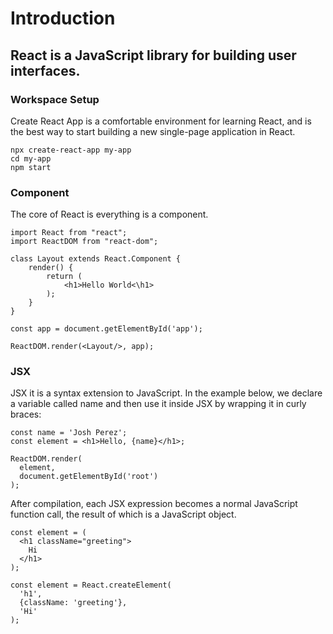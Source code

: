 # Introduction

## React is a JavaScript library for building user interfaces.

### Workspace Setup

Create React App is a comfortable environment for learning React, and is the best way to start building a new single-page application in React.

```
npx create-react-app my-app
cd my-app
npm start
```

### Component

The core of React is everything is a component.

```
import React from "react";
import ReactDOM from "react-dom";

class Layout extends React.Component {
    render() {
        return (
            <h1>Hello World<\h1>
        );
    }
}

const app = document.getElementById('app');

ReactDOM.render(<Layout/>, app);
```

### JSX

JSX it is a syntax extension to JavaScript.
In the example below, we declare a variable called name and then use it inside JSX by wrapping it in curly braces:

```
const name = 'Josh Perez';
const element = <h1>Hello, {name}</h1>;

ReactDOM.render(
  element,
  document.getElementById('root')
);
```
After compilation, each JSX expression becomes a normal JavaScript function call, the result of which is a JavaScript object.

```
const element = (
  <h1 className="greeting">
    Hi
  </h1>
);

const element = React.createElement(
  'h1',
  {className: 'greeting'},
  'Hi'
);
```